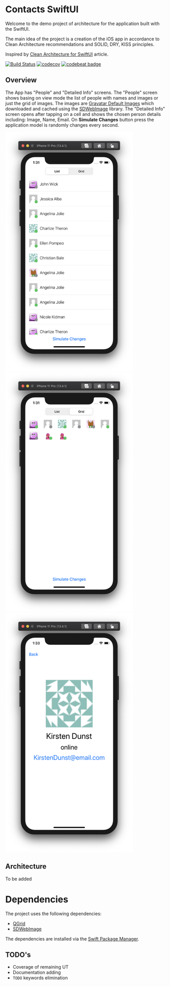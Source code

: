 # Contacts SwiftUI

Welcome to the demo project of architecture for the application built with the SwiftUI.

The main idea of the project is a creation of the iOS app in accordance to Clean Architecture recommendations and SOLID, DRY, KISS principles.

Inspired by [Clean Architecture for SwiftUI](https://nalexn.github.io/clean-architecture-swiftui/?utm_source=nalexn_github) article.

[![Build Status](https://travis-ci.org/Morheit/contacts-swiftui.svg?branch=master)](https://travis-ci.org/Morheit/contacts-swiftui) [![codecov](https://codecov.io/gh/Morheit/contacts-swiftui/branch/master/graph/badge.svg)](https://codecov.io/gh/Morheit/contacts-swiftui) [![codebeat badge](https://codebeat.co/badges/540330a9-e112-457c-a93f-46ac1fb22f38)](https://codebeat.co/projects/github-com-morheit-contacts-swiftui-master)

## Overview

The App has "People" and "Detailed Info" screens. The "People" screen shows basing on view mode the list of people with names and images or just the grid of images. The images are [Gravatar Default Images](https://en.gravatar.com/site/implement/images/) which downloaded and cached using the [SDWebImage](https://github.com/SDWebImage/SDWebImage) library. The "Detailed Info" screen opens after tapping on a cell and shows the chosen person details including: Image, Name, Email. On **Simulate Changes** button press the application model is randomly changes every second.

<img src="https://github.com/Morheit/contacts-swiftui/blob/master/.github/People_Screen_List.png" width="400" height="750"/>
<img src="https://github.com/Morheit/contacts-swiftui/blob/master/.github/People_Screen_Grid.png" width="400" height="750"/>
<img src="https://github.com/Morheit/contacts-swiftui/blob/master/.github/Detailed_Info_Screen.png" width="400" height="750"/>

## Architecture

To be added

# Dependencies

The project uses the following dependencies:

* [QGrid](https://github.com/Q-Mobile/QGrid)
* [SDWebImage](https://github.com/SDWebImage/SDWebImage)

The dependencies are installed via the [Swift Package Manager](https://swift.org/package-manager/).

## TODO's

* Coverage of remaining UT
* Documentation adding
* `TODO` keywords elimination
